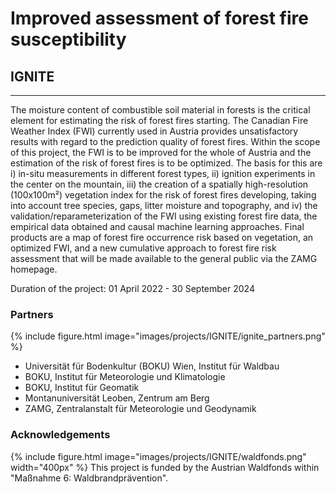 # Improved assessment of forest fire susceptibility
## IGNITE
---
The moisture content of combustible soil material in forests is the critical element for estimating the risk of forest fires starting. The Canadian Fire Weather Index (FWI) currently used in Austria provides unsatisfactory results with regard to the prediction quality of forest fires. Within the scope of this project, the FWI is to be improved for the whole of Austria and the estimation of the risk of forest fires is to be optimized. The basis for this are i) in-situ measurements in different forest types, ii) ignition experiments in the center on the mountain, iii) the creation of a spatially high-resolution (100x100m²) vegetation index for the risk of forest fires developing, taking into account tree species, gaps, litter moisture and topography, and iv) the validation/reparameterization of the FWI using existing forest fire data, the empirical data obtained and causal machine learning approaches. Final products are a map of forest fire occurrence risk based on vegetation, an optimized FWI, and a new cumulative approach to forest fire risk assessment that will be made available to the general public via the ZAMG homepage.

Duration of the project: 01 April 2022 - 30 September 2024


### Partners
{%
  include figure.html
  image="images/projects/IGNITE/ignite_partners.png"
%}

* Universität für Bodenkultur (BOKU) Wien, Institut für Waldbau
* BOKU, Institut für Meteorologie und Klimatologie
* BOKU, Institut für Geomatik
* Montanuniversität Leoben, Zentrum am Berg
* ZAMG, Zentralanstalt für Meteorologie und Geodynamik

### Acknowledgements
{%
  include figure.html
  image="images/projects/IGNITE/waldfonds.png"
  width="400px"
%}
This project is funded by the Austrian Waldfonds within "Maßnahme 6: Waldbrandprävention".

